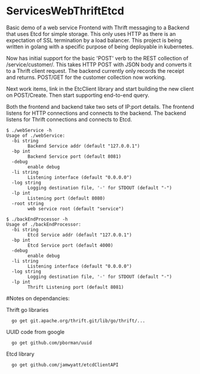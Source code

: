 # ServicesWebThriftEtcd
Basic demo of a web service Frontend with Thrift messaging to a Backend that uses Etcd for simple storage. This only uses HTTP as there is an expectation of SSL termination by a load balancer. This project is being written in golang with a specific purpose of being deployable in kubernetes.

Now has initial support for the basic 'POST' verb to the REST collection of /service/customer/. This takes HTTP POST with JSON body and converts it to a Thrift client request. The backend currently only records the receipt and returns. POST/GET for the customer collection now working.

Next work items, link in the EtcClient library and start building the new client on POST/Create. Then start supporting end-to-end query.

Both the frontend and backend take two sets of IP:port details. The frontend listens for HTTP connections and connects to the backend. The backend listens for Thrift connections and connects to Etcd.

```
$ ./webService -h
Usage of ./webService:
  -bi string
    	Backend Service addr (default "127.0.0.1")
  -bp int
    	Backend Service port (default 8081)
  -debug
    	enable debug
  -li string
    	Listening interface (default "0.0.0.0")
  -log string
    	Logging destination file, '-' for STDOUT (default "-")
  -lp int
    	Listening port (default 8080)
  -root string
    	web service root (default "service")
```

```
$ ./backEndProcessor -h
Usage of ./backEndProcessor:
  -bi string
    	Etcd Service addr (default "127.0.0.1")
  -bp int
    	Etcd Service port (default 4000)
  -debug
    	enable debug
  -li string
    	Listening interface (default "0.0.0.0")
  -log string
    	Logging destination file, '-' for STDOUT (default "-")
  -lp int
    	Thrift Listening port (default 8081)
```  
  
#Notes on dependancies:
  
Thrift go libraries
```
  go get git.apache.org/thrift.git/lib/go/thrift/...
```
UUID code from google
```
  go get github.com/pborman/uuid
```
Etcd library
```
  go get github.com/jamwyatt/etcdClientAPI
```
  
  
  
